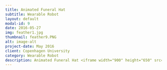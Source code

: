 ```yaml
---
title: Animated Funeral Hat
subtitle: Wearable Robot
layout: default
modal-id: 9
date: 2016-05-27
img: feather1.jpg
thumbnail: feather9.PNG
alt: image-alt
project-date: May 2016
client: Copenhagen University
category: Wearable Robot
description: Animated Funeral Hat <iframe width="900" height="650" src="https://www.youtube.com/embed/V83Chrk1Ps4" frameborder="0" allow="autoplay; encrypted-media" allowfullscreen></iframe> <embed src="img/Wearable.pdf" type="application/pdf" width="900px" height="700px>  </embed> 
---
```

